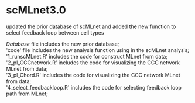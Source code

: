 # scMLnet3.0
updated the prior database of scMLnet and added the new function to select feedback loop between cell types 

*Database* file includes the new prior database;<br>
'code' file includes the new analysis function using in the scMLnet analysis;<br>
'1_runscMLnet.R' includes the code for construct MLnet from data;<br>
'2_pl_CCCnetwork.R' includes the code for visualizing the CCC network MLnet from data;<br>
'3_pl_Chord.R' includes the code for visualizing the CCC network MLnet from data;<br>
'4_select_feedbackloop.R' includes the code for selecting feedback loop path from MLnet;<br>
